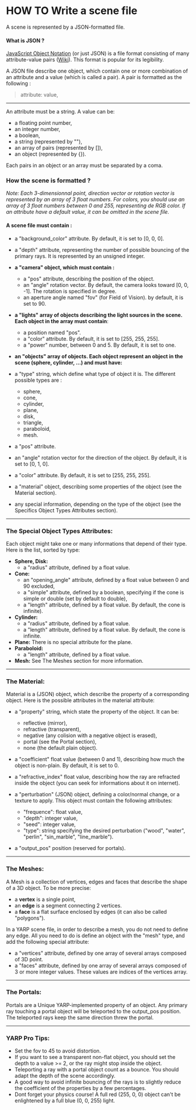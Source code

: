 # HOW TO Write a scene file
A scene is represented by a JSON-formatted file.

#### What is JSON ?
[JavaScript Object Notation](https://www.json.org) (or just JSON) is a file format consisting of many attribute-value pairs ([Wiki](https://en.wikipedia.org/wiki/JSON)).
This format is popular for its legibility.

A JSON file describe one object, which contain one or more combination of an attribute and a value (which is called a pair). A pair is formatted as the following :
> attribute: value,

---
An attribute must be a string. A value can be:

* a floating point number,
* an integer number,
* a boolean,
* a string (represented by ""),
* an array of pairs (represented by []),
* an object (represented by {}).

Each pairs in an object or an array must be separated by a coma.

### How the scene is formatted ?
_Note: Each 3-dimensionnal point, direction vector or rotation vector is represented by an array of 3 float numbers._
_For colors, you should use an array of 3 float numbers between 0 and 255, representing de RGB color._
_If an attribute have a default value, it can be omitted in the scene file._

#### A scene file must contain :
* a "background_color" attribute. By default, it is set to [0, 0, 0].
* a "depth" attribute, representing the number of possible bouncing of the primary rays. It is represented by an unsigned integer.

* **a "camera" object, which must contain :**
    * a "pos" attribute, describing the position of the object.
    * an "angle" rotation vector. By default, the camera looks toward [0, 0, -1]. The rotation is specified in degree.
    * an aperture angle named "fov" (for Field of Vision). by default, it is set to 90.

* **a "lights" array of objects describing the light sources in the scene. Each object in the array must contain**:
    * a position named "pos".
    * a "color" attribute. By default, it is set to [255, 255, 255].
    * a "power" number, between 0 and 5. By default, it is set to one.

* **an "objects" array of objects. Each object represent an object in the scene (sphere, cylinder, ...) and must have:**
 * a "type" string, which define what type of object it is. The different possible types are :
    * sphere,
    * cone,
    * cylinder,
    * plane,
    * disk,
    * triangle,
    * paraboloid,
    * mesh.
 * a "pos" attribute.
 * an "angle" rotation vector for the direction of the object. By default, it is set to [0, 1, 0].
 * a "color" attribute. By default, it is set to [255, 255, 255].
 * a "material" object, describing some properties of the object (see the Material section).
 * any special information, depending on the type of the object (see the Specifics Object Types Attributes section).
---
### The Special Object Types Attributes:
Each object might take one or many informations that depend of their type. Here is the list, sorted by type:

* **Sphere, Disk:**
    * a "radius" attribute, defined by a float value.
* **Cone:**
    * an "opening_angle" attribute, defined by a float value between 0 and 90 excluded,
    * a "simple" attribute, defined by a boolean, specifying if the cone is simple or double (set by default to double),
    * a "length" attribute, defined by a float value. By default, the cone is infinite).
* **Cylinder:**
    * a "radius" attribute, defined by a float value.
    * a "length" attribute, defined by a float value. By default, the cone is infinite.
* **Plane:** There is no special attribute for the plane.
* **Paraboloid:**
    * a "length" attribute, defined by a float value.
* **Mesh:** See The Meshes section for more information.
---
### The Material:
Material is a (JSON) object, which describe the property of a corresponding object.
Here is the possible attributes in the material attribute:

* a "property" string, which state the property of the object. It can be:
    * reflective (mirror),
    * refractive (transparent),
    * negative (any colision with a negative object is erased),
    * portal (see the Portal section),
    * none (the default plain object).
* a "coefficient" float value (between 0 and 1), describing how much the object is non-plain. By default, it is set to 0.
* a "refractive_index" float value, describing how the ray are refracted inside the object (you can seek for informations about it on internet).
* a "perturbation" (JSON) object, defining a color/normal change, or a texture to apply. This object must contain the following attributes:
    * "frequence": float value,
	* "depth": integer value,
	* "seed": integer value,
	* "type": string specifying the desired perturbation ("wood", "water", "perlin", "sin_marble", "line_marble").

* a "output_pos" position (reserved for portals).

---
### The Meshes:

A Mesh is a collection of vertices, edges and faces that describe the shape of a 3D object. To be more precise:
 * a **vertex** is a single point,
 * an **edge** is a segment connecting 2 vertices.
 * a **face** is a flat surface enclosed by edges (it can also be called "polygons").

In a YARP scene file, in order to describe a mesh, you do not need to define any edge. All you need to do is define an object with the "mesh" type, and add the following special attribute:
 * a "vertices" attribute, defined by one array of several arrays composed of 3D point.
 * a "faces" attribute, defined by one array of several arrays composed of 3 or more integer values. These values are indices of the vertices array.

---
### The Portals:

Portals are a Unique YARP-implemented property of an object. Any primary ray touching a portal object will be teleported to the output_pos position.
The teleported rays keep the same direction threw the portal.

---
### YARP Pro Tips:
* Set the fov to 45 to avoid distortion.
* If you want to see a transparent non-flat object, you should set the depth to a value >= 2, or the ray might stop inside the object.
* Teleporting a ray with a portal object count as a bounce. You should adapt the depth of the scene accordingly.
* A good way to avoid infinite bouncing of the rays is to slightly reduce the coefficient of the properties by a few percentages.
* Dont forget your physics course! A full red (255, 0, 0) object can't be enlightened by a full blue (0, 0, 255) light.
